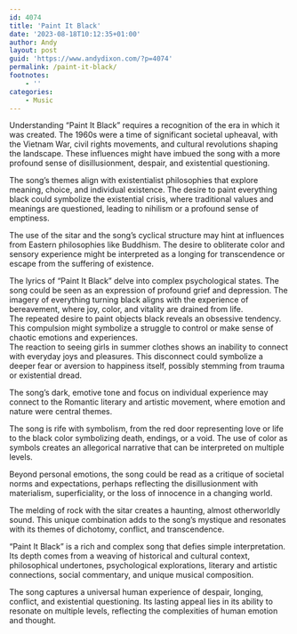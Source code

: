 ```yaml
---
id: 4074
title: 'Paint It Black'
date: '2023-08-18T10:12:35+01:00'
author: Andy
layout: post
guid: 'https://www.andydixon.com/?p=4074'
permalink: /paint-it-black/
footnotes:
    - ''
categories:
    - Music
---
```


Understanding “Paint It Black” requires a recognition of the era in which it was created. The 1960s were a time of significant societal upheaval, with the Vietnam War, civil rights movements, and cultural revolutions shaping the landscape. These influences might have imbued the song with a more profound sense of disillusionment, despair, and existential questioning.

The song’s themes align with existentialist philosophies that explore meaning, choice, and individual existence. The desire to paint everything black could symbolize the existential crisis, where traditional values and meanings are questioned, leading to nihilism or a profound sense of emptiness.

The use of the sitar and the song’s cyclical structure may hint at influences from Eastern philosophies like Buddhism. The desire to obliterate color and sensory experience might be interpreted as a longing for transcendence or escape from the suffering of existence.

The lyrics of “Paint It Black” delve into complex psychological states. The song could be seen as an expression of profound grief and depression. The imagery of everything turning black aligns with the experience of bereavement, where joy, color, and vitality are drained from life.  
The repeated desire to paint objects black reveals an obsessive tendency. This compulsion might symbolize a struggle to control or make sense of chaotic emotions and experiences.  
The reaction to seeing girls in summer clothes shows an inability to connect with everyday joys and pleasures. This disconnect could symbolize a deeper fear or aversion to happiness itself, possibly stemming from trauma or existential dread.

The song’s dark, emotive tone and focus on individual experience may connect to the Romantic literary and artistic movement, where emotion and nature were central themes.

The song is rife with symbolism, from the red door representing love or life to the black color symbolizing death, endings, or a void. The use of color as symbols creates an allegorical narrative that can be interpreted on multiple levels.

Beyond personal emotions, the song could be read as a critique of societal norms and expectations, perhaps reflecting the disillusionment with materialism, superficiality, or the loss of innocence in a changing world.

The melding of rock with the sitar creates a haunting, almost otherworldly sound. This unique combination adds to the song’s mystique and resonates with its themes of dichotomy, conflict, and transcendence.

“Paint It Black” is a rich and complex song that defies simple interpretation. Its depth comes from a weaving of historical and cultural context, philosophical undertones, psychological explorations, literary and artistic connections, social commentary, and unique musical composition.

The song captures a universal human experience of despair, longing, conflict, and existential questioning. Its lasting appeal lies in its ability to resonate on multiple levels, reflecting the complexities of human emotion and thought.